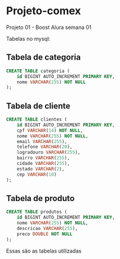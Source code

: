 # Projeto-comex
Projeto 01 - Boost Alura semana 01


Tabelas no mysql:

## Tabela de categoria

```sql
CREATE TABLE categoria (
    id BIGINT AUTO_INCREMENT PRIMARY KEY,
    nome VARCHAR(255) NOT NULL
);
```

## Tabela de cliente

```sql
CREATE TABLE clientes (
    id BIGINT AUTO_INCREMENT PRIMARY KEY,
    cpf VARCHAR(14) NOT NULL,
    nome VARCHAR(255) NOT NULL,
    email VARCHAR(255),
    telefone VARCHAR(20),
    logradouro VARCHAR(255),
    bairro VARCHAR(255),
    cidade VARCHAR(255),
    estado VARCHAR(2),
    cep VARCHAR(10)
);
```

## Tabela de produto

```sql
CREATE TABLE produtos (
    id BIGINT AUTO_INCREMENT PRIMARY KEY,
    nome VARCHAR(255) NOT NULL,
    descricao VARCHAR(255),
    preco DOUBLE NOT NULL
);
```

Essas são as tabelas utilizadas
